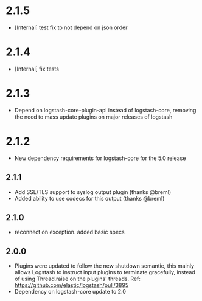 # 2.1.5
 - [Internal] test fix to not depend on json order
# 2.1.4
 - [Internal] fix tests
# 2.1.3
  - Depend on logstash-core-plugin-api instead of logstash-core, removing the need to mass update plugins on major releases of logstash
# 2.1.2
  - New dependency requirements for logstash-core for the 5.0 release
## 2.1.1
 - Add SSL/TLS support to syslog output plugin (thanks @breml)
 - Added ability to use codecs for this output (thanks @breml)

## 2.1.0
 - reconnect on exception. added basic specs

## 2.0.0
 - Plugins were updated to follow the new shutdown semantic, this mainly allows Logstash to instruct input plugins to terminate gracefully,
   instead of using Thread.raise on the plugins' threads. Ref: https://github.com/elastic/logstash/pull/3895
 - Dependency on logstash-core update to 2.0

